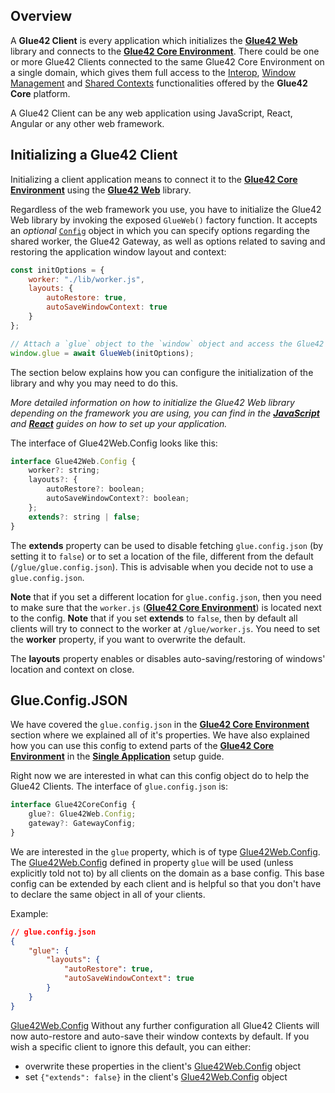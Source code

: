 ## Overview

A **Glue42 Client** is every application which initializes the [**Glue42 Web**](../../../../reference/core/latest/glue42%20web/index.html) library and connects to the [**Glue42 Core Environment**](../environment/index.html). There could be one or more Glue42 Clients connected to the same Glue42 Core Environment on a single domain, which gives them full access to the [Interop](../../../../reference/core/latest/interop/index.html), [Window Management](../../../../reference/core/latest/windows/index.html) and [Shared Contexts](../../../../reference/core/latest/shared%20contexts/index.html) functionalities offered by the **Glue42 Core** platform.

A Glue42 Client can be any web application using JavaScript, React, Angular or any other web framework.

## Initializing a Glue42 Client

Initializing a client application means to connect it to the [**Glue42 Core Environment**](../environment/index.html) using the [**Glue42 Web**](../../../../reference/core/latest/glue42%20web/index.html) library. 

Regardless of the web framework you use, you have to initialize the Glue42 Web library by invoking the exposed `GlueWeb()` factory function. It accepts an *optional* [`Config`](../../../../reference/core/latest/glue42%20web/index.html#!Config) object in which you can specify options regarding the shared worker, the Glue42 Gateway, as well as options related to saving and restoring the application window layout and context:

```javascript
const initOptions = {
    worker: "./lib/worker.js",
    layouts: {
        autoRestore: true,
        autoSaveWindowContext: true
    }
};

// Attach a `glue` object to the `window` object and access the Glue42 Web APIs through it.
window.glue = await GlueWeb(initOptions);
```

The section below explains how you can configure the initialization of the library and why you may need to do this.

*More detailed information on how to initialize the Glue42 Web library depending on the framework you are using, you can find in the [**JavaScript**](../../../getting-started/setting-application/javascript/index.html) and [**React**](../../../getting-started/setting-application/react/index.html) guides on how to set up your application.*

The interface of Glue42Web.Config looks like this:

```javascript
interface Glue42Web.Config {
    worker?: string;
    layouts?: {
        autoRestore?: boolean;
        autoSaveWindowContext?: boolean;
    };
    extends?: string | false;
}
```

The **extends** property can be used to disable fetching `glue.config.json` (by setting it to `false`) or to set a location of the file, different from the default (`/glue/glue.config.json`). This is advisable when you decide not to use a `glue.config.json`.

**Note** that if you set a different location for `glue.config.json`, then you need to make sure that the `worker.js` ([**Glue42 Core Environment**](../environment/index.html)) is located next to the config.
**Note** that if you set **extends** to `false`, then by default all clients will try to connect to the worker at `/glue/worker.js`. You need to set the **worker** property, if you want to overwrite the default.

The **layouts** property enables or disables auto-saving/restoring of windows' location and context on close.

## Glue.Config.JSON

We have covered the `glue.config.json` in the [**Glue42 Core Environment**](../environment/index.html) section where we explained all of it's properties. We have also explained how you can use this config to extend parts of the [**Glue42 Core Environment**](../environment/index.html) in the [**Single Application**](../../../getting-started/setting-environment/single-application/index.html) setup guide.

Right now we are interested in what can this config object do to help the Glue42 Clients. The interface of `glue.config.json` is:

```javascript
interface Glue42CoreConfig {
    glue?: Glue42Web.Config;
    gateway?: GatewayConfig;
}
```

We are interested in the `glue` property, which is of type [Glue42Web.Config](../../../../reference/core/latest/glue42%20web/index.html). The [Glue42Web.Config](../../../../reference/core/latest/glue42%20web/index.html) defined in property `glue` will be used (unless explicitly told not to) by all clients on the domain as a base config. This base config can be extended by each client and is helpful so that you don't have to declare the same object in all of your clients.

Example:
```json
// glue.config.json
{
    "glue": {
        "layouts": {
            "autoRestore": true,
            "autoSaveWindowContext": true
        }
    }
}
```
[Glue42Web.Config](../../../../reference/core/latest/glue42%20web/index.html)
Without any further configuration all Glue42 Clients will now auto-restore and auto-save their window contexts by default. If you wish a specific client to ignore this default, you can either:
- overwrite these properties in the client's [Glue42Web.Config](../../../../reference/core/latest/glue42%20web/index.html) object
- set `{"extends": false}` in the client's [Glue42Web.Config](../../../../reference/core/latest/glue42%20web/index.html) object
